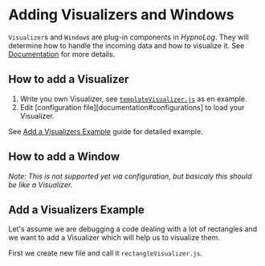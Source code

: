 Adding Visualizers and Windows
=============================

`Visualizer`s and `Window`s are plug-in components in *HypnoLog*. They will
determine how to handle the incoming data and how to visualize it. See
[Documentation] for more details.

## How to add a Visualizer

1. Write you own Visualizer, see
   [`templateVisualizer.js`](/public/javascripts/visualizers/templateVisualizer.js)
   as en example.
2. Edit [configuration file][documentation#configurations] to load your Visualizer.

See [Add a Visualizers Example](#add-a-visualizers-example) guide for detailed
example.

## How to add a Window

*Note: This is not supported yet via configuration, but basicaly this should be
like a Visualizer.*

## Add a Visualizers Example

Let's assume we are debugging a code dealing with a lot of rectangles and we
want to add a Visualizer which will help us to visualize them.

First we create new file and call it `rectangleVisualizer.js`.
<!--TODO: complite this guide-->


[documentation]: HypnoLog-documentation.md

